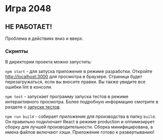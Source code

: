 # Игра 2048

## НЕ РАБОТАЕТ!
Проблема в действиях вниз и вверх.

### Скрипты

В директории проекта можно запустить:

`npm start` - для запуска приложения в режиме разработки.
Откройте [http://localhost:3000](http://localhost:3000) для просмотра в браузере.
Страница будет перезагружаться, если вы вносите правки.
Вы также увидите все ошибки lint в консоли.

`npm test` - запускает программу запуска тестов в режиме интерактивного просмотра.
Более подробную информацию смотрите в разделе о [запуске тестов](https://facebook.github.io/create-react-app/docs/running-tests).

`npm run build` - собирает приложение для производства в папку `build`.
Он правильно подключает React в режиме production и оптимизирует сборку для лучшей производительности.
Сборка минифицирована, а имена файлов включают хэши.
Приложение готово к развертыванию!
